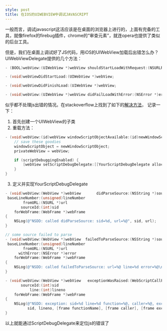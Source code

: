 ```yaml
---
style: post
title: 在IOS的UIWEBVIEW中调试JAVASCRIPT
---
```


一般而言，调试javascript这活应该是在桌面的浏览器上进行的，上面有完备的工具，就像firefox的firebug插件，chrome的“审查元素”，就连opera也提供了类似的后台工具。

但是，我们在桌面上调试好了JS代码，用iOS的UIWebView加载后出错怎么办？UIWebViewDelegate提供的几个方法：

```objective-c
- (BOOL)webView:(UIWebView *)webView shouldStartLoadWithRequest:(NSURLRequest *)request navigationType:(UIWebViewNavigationType)navigationType;

- (void)webViewDidStartLoad:(UIWebView *)webView;

- (void)webViewDidFinishLoad:(UIWebView *)webView;

- (void)webView:(UIWebView *)webView didFailLoadWithError:(NSError *)error;
```

似乎都不处理js出错的情况。在stackoverflow上找到了如下的[解决方法](http://stackoverflow.com/questions/193119/how-can-my-iphone-objective-c-code-get-notified-of-javascript-errors-in-a-uiwebv/193282#193282)， 记录一下：

1. 首先创建一个UIWebView的子类
2. 重载方法：

```objective-c
- (void)webView:(id)webView windowScriptObjectAvailable:(id)newWindowScriptObject {
    // save these goodies
    windowScriptObject = newWindowScriptObject;
    privateWebView = webView;

    if (scriptDebuggingEnabled) {
        [webView setScriptDebugDelegate:[[YourScriptDebugDelegate alloc] init]];
    }
}
```

3. 定义并实现YourScriptDebugDelegate

```objective-c
- (void)webView:(WebView *)webView       didParseSource:(NSString *)source
 baseLineNumber:(unsigned)lineNumber
        fromURL:(NSURL *)url
       sourceId:(int)sid
    forWebFrame:(WebFrame *)webFrame
{
    NSLog(@"NSDD: called didParseSource: sid=%d, url=%@", sid, url);
}

// some source failed to parse
- (void)webView:(WebView *)webView  failedToParseSource:(NSString *)source
 baseLineNumber:(unsigned)lineNumber
        fromURL:(NSURL *)url
      withError:(NSError *)error
    forWebFrame:(WebFrame *)webFrame
{
    NSLog(@"NSDD: called failedToParseSource: url=%@ line=%d error=%@\nsource=%@", url, lineNumber, error, source);
}

- (void)webView:(WebView *)webView   exceptionWasRaised:(WebScriptCallFrame *)frame
       sourceId:(int)sid
           line:(int)lineno
    forWebFrame:(WebFrame *)webFrame
{
    NSLog(@"NSDD: exception: sid=%d line=%d function=%@, caller=%@, exception=%@", 
          sid, lineno, [frame functionName], [frame caller], [frame exception]);
}
```

以上就能通过ScriptDebugDelegate来定位js的错误了
